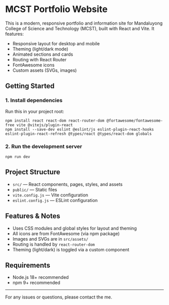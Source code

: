 
# MCST Portfolio Website

This is a modern, responsive portfolio and information site for Mandaluyong College of Science and Technology (MCST), built with React and Vite. It features:

- Responsive layout for desktop and mobile
- Theming (light/dark mode)
- Animated sections and cards
- Routing with React Router
- FontAwesome icons
- Custom assets (SVGs, images)

## Getting Started

### 1. Install dependencies

Run this in your project root:

```
npm install react react-dom react-router-dom @fortawesome/fontawesome-free vite @vitejs/plugin-react
npm install --save-dev eslint @eslint/js eslint-plugin-react-hooks eslint-plugin-react-refresh @types/react @types/react-dom globals
```

### 2. Run the development server

```
npm run dev
```


## Project Structure

- `src/` — React components, pages, styles, and assets
- `public/` — Static files
- `vite.config.js` — Vite configuration
- `eslint.config.js` — ESLint configuration

## Features & Notes

- Uses CSS modules and global styles for layout and theming
- All icons are from FontAwesome (via npm package)
- Images and SVGs are in `src/assets/`
- Routing is handled by `react-router-dom`
- Theming (light/dark) is toggled via a custom component

## Requirements

- Node.js 18+ recommended
- npm 9+ recommended

---
For any issues or questions, please contact the me.
